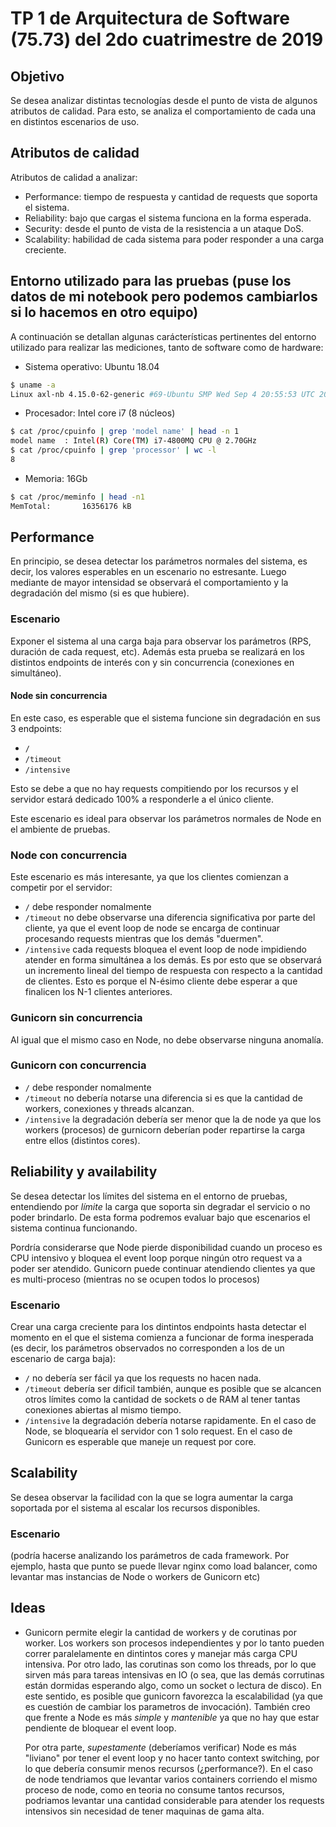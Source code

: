 # TP 1 de Arquitectura de Software (75.73) del 2do cuatrimestre de 2019

## Objetivo

Se desea analizar distintas tecnologías desde el punto de vista de algunos atributos de calidad.
Para esto, se analiza el comportamiento de cada una en distintos escenarios de uso.


## Atributos de calidad

Atributos de calidad a analizar:

 - Performance: tiempo de respuesta y cantidad de requests que soporta el sistema.
 - Reliability: bajo que cargas el sistema funciona en la forma esperada.
 - Security: desde el punto de vista de la resistencia a un ataque DoS.
 - Scalability: habilidad de cada sistema para poder responder a una carga creciente.


## Entorno utilizado para las pruebas (puse los datos de mi notebook pero podemos cambiarlos si lo hacemos en otro equipo)

A continuación se detallan algunas carácterísticas pertinentes del entorno utilizado
para realizar las mediciones, tanto de software como de hardware:

 - Sistema operativo: Ubuntu 18.04

```bash
$ uname -a
Linux axl-nb 4.15.0-62-generic #69-Ubuntu SMP Wed Sep 4 20:55:53 UTC 2019 x86_64 x86_64 x86_64 GNU/Linux
```
 - Procesador: Intel core i7 (8 núcleos)
 
```bash
$ cat /proc/cpuinfo | grep 'model name' | head -n 1
model name	: Intel(R) Core(TM) i7-4800MQ CPU @ 2.70GHz
$ cat /proc/cpuinfo | grep 'processor' | wc -l
8
```
 - Memoria: 16Gb

```bash
$ cat /proc/meminfo | head -n1
MemTotal:       16356176 kB
```

## Performance

En principio, se desea detectar los parámetros normales del sistema, es decir, los valores esperables en un
escenario no estresante. Luego mediante de mayor intensidad se observará el comportamiento y la degradación
del mismo (si es que hubiere).


### Escenario

Exponer el sistema al una carga baja para observar los parámetros (RPS, duración de cada request, etc). Además
esta prueba se realizará en los distintos endpoints de interés con y sin concurrencia (conexiones en simultáneo).


#### Node sin concurrencia

En este caso, es esperable que el sistema funcione sin degradación en sus 3 endpoints:
 - `/`
 - `/timeout`
 - `/intensive`

Esto se debe a que no hay requests compitiendo por los recursos y el servidor estará dedicado 100% a responderle
a el único cliente.

Este escenario es ideal para observar los parámetros normales de Node en el ambiente de pruebas.


### Node con concurrencia

Este escenario es más interesante, ya que los clientes comienzan a competir por el servidor:
 - `/` debe responder nomalmente
 - `/timeout` no debe observarse una diferencia significativa por parte del cliente, ya que el event loop de node
   se encarga de continuar procesando requests mientras que los demás "duermen".
 - `/intensive` cada requests bloquea el event loop de node impidiendo atender en forma simultánea a los demás.
   Es por esto que se observará un incremento lineal del tiempo de respuesta con respecto a la cantidad de
   clientes. Esto es porque el N-ésimo cliente debe esperar a que finalicen los N-1 clientes anteriores.


### Gunicorn sin concurrencia

Al igual que el mismo caso en Node, no debe observarse ninguna anomalía.


### Gunicorn con concurrencia

 - `/` debe responder nomalmente
 - `/timeout` no debería notarse una diferencia si es que la cantidad de workers, conexiones y threads alcanzan.
 - `/intensive` la degradación debería ser menor que la de node ya que los workers (procesos) de gurnicorn deberían
   poder repartirse la carga entre ellos (distintos cores).


## Reliability y availability

Se desea detectar los límites del sistema en el entorno de pruebas, entendiendo por *límite* la carga que soporta sin
degradar el servicio o no poder brindarlo. De esta forma podremos evaluar bajo que escenarios el sistema continua
funcionando.

Pordría considerarse que Node pierde disponibilidad cuando un proceso es CPU intensivo y bloquea el event loop porque
ningún otro request va a poder ser atendido. Gunicorn puede continuar atendiendo clientes ya que es multi-proceso
(mientras no se ocupen todos lo procesos)


### Escenario

Crear una carga creciente para los dintintos endpoints hasta detectar el momento en el que el sistema comienza a
funcionar de forma inesperada (es decir, los parámetros observados no corresponden a los de un escenario de carga
baja):

 - `/` no debería ser fácil ya que los requests no hacen nada.
 - `/timeout` debería ser dificil también, aunque es posible que se alcancen otros límites como la cantidad de
   sockets o de RAM al tener tantas conexiones abiertas al mismo tiempo.
 - `/intensive` la degradación debería notarse rapidamente. En el caso de Node, se bloquearía el servidor con 1 
   solo request. En el caso de Gunicorn es esperable que maneje un request por core.


## Scalability

Se desea observar la facilidad con la que se logra aumentar la carga soportada por el sistema al escalar
los recursos disponibles.


### Escenario

(podría hacerse analizando los parámetros de cada framework. Por ejemplo, hasta que punto se puede llevar
nginx como load balancer, como levantar mas instancias de Node o workers de Gunicorn etc)


## Ideas

- Gunicorn permite elegir la cantidad de workers y de corutinas por worker. Los workers son procesos independientes
  y por lo tanto pueden correr paralelamente en dintintos cores y manejar más carga CPU intensiva. Por otro lado,
  las corutinas son como los threads, por lo que sirven más para tareas intensivas en IO (o sea, que las demás
  corrutinas están dormidas esperando algo, como un socket o lectura de disco). En este sentido, es posible que 
  gunicorn favorezca la escalabilidad (ya que es cuestión de cambiar los parametros de invocación). También creo que
  frente a Node es más *simple* y *mantenible* ya que no hay que estar pendiente de bloquear el event loop.
  
  Por otra parte, *supestamente* (deberíamos verificar) Node es más "liviano" por tener el event loop y no hacer
  tanto context switching, por lo que debería consumir menos recursos (¿performance?). En el caso de node tendriamos
  que levantar varios containers corriendo el mismo proceso de node, como en teoria no consume tantos recursos, podriamos
  levantar una cantidad considerable para atender los requests intensivos sin necesidad de tener maquinas de gama alta.
